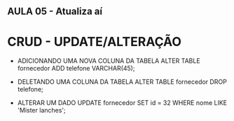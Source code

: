 ## AULA 05 - Atualiza aí

# CRUD - UPDATE/ALTERAÇÃO
* ADICIONANDO UMA NOVA COLUNA DA TABELA
ALTER TABLE fornecedor
ADD telefone VARCHAR(45);

* DELETANDO UMA COLUNA DA TABELA
ALTER TABLE fornecedor
DROP telefone;

* ALTERAR UM DADO
UPDATE fornecedor
SET id = 32
WHERE nome LIKE 'Mister lanches';


